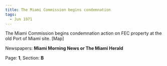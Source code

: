 ```yaml
---  
title: The Miami Commission begins condemnation  
tags:  
  - Jun 1971  
---  
```

  
The Miami Commission begins condemnation action on FEC property at the old Port of Miami site. [Map]  
  
Newspapers: **Miami Morning News or The Miami Herald**  
  
Page: **1**, Section: **B** 
